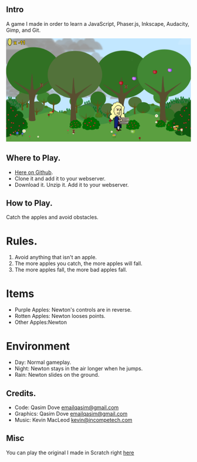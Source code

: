 ## Intro
A game I made in order to learn a JavaScript, Phaser.js, Inkscape, Audacity, Gimp, and Git.

![Apple Catch](assets/images/apple_catch1.png)

## Where to Play.
- [Here on Github](http://theqyd.github.io/apple-catch).
- Clone it and add it to your webserver.
- Download it. Unzip it. Add it to your webserver.

## How to Play.
Catch the apples and avoid obstacles.

# Rules.
1. Avoid anything that isn't an apple. 
2. The more apples you catch, the more apples will fall. 
3. The more apples fall, the more bad apples fall.

# Items
- Purple Apples: Newton's controls are in reverse.
- Rotten Apples: Newton looses points.
- Other Apples:Newton

# Environment
- Day: Normal gameplay.
- Night: Newton stays in the air longer when he jumps.
- Rain: Newton slides on the ground.

## Credits.
- Code: Qasim Dove <emailqasim@gmail.com>
- Graphics: Qasim Dove <emailqasim@gmail.com>
- Music: Kevin MacLeod <kevin@incompetech.com>

## Misc
You can play the original I made in Scratch right [here](https://scratch.mit.edu/projects/10484429)
